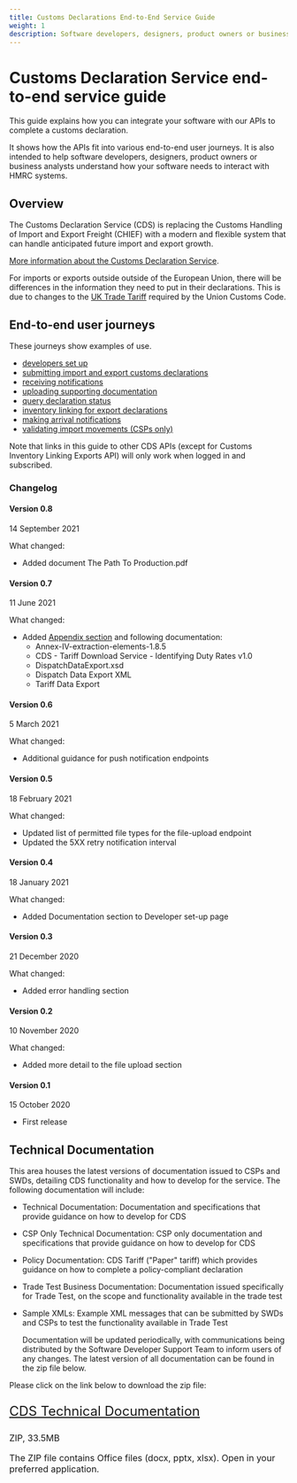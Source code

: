 ```yaml
---
title: Customs Declarations End-to-End Service Guide
weight: 1
description: Software developers, designers, product owners or business analysts. Integrate your software with Customs Declarations.
---
```


# Customs Declaration Service end-to-end service guide

This guide explains how you can integrate your software with our APIs to complete a customs declaration.

It shows how the APIs fit into various end-to-end user journeys. It is also intended to help software developers, designers, product owners or business analysts understand how your software needs to interact with HMRC systems.

## Overview
The Customs Declaration Service (CDS) is replacing the Customs Handling of Import and Export Freight (CHIEF) with a modern and flexible system that can handle anticipated future import and export growth.

[More information about the Customs Declaration Service](https://www.gov.uk/government/collections/customs-handling-of-import-and-export-freight-chief-replacement-programme).


For imports or exports outside outside of the European Union, there will be differences in the information they need to put in their declarations. This is due to changes to the [UK Trade Tariff](https://www.gov.uk/government/collections/uk-trade-tariff-volume-3-for-cds) required by the Union Customs Code.

## End-to-end user journeys
These journeys show examples of use. 

* [developers set up](documentation/set-up-developers.html#set-up-for-developers)
* [submitting import and export customs declarations](documentation/submitting-import-and-export-customs-declarations.html#submit-a-customs-declaration)
* [receiving notifications](documentation/notifications.html)  
* [uploading supporting documentation](documentation/uploading-supporting-documents.html)
* [query declaration status](documentation/query-declaration-status.html)   
* [inventory linking for export declarations](documentation/inventory-linking-export-declarations.html)
* [making arrival notifications](documentation/arrival-notifications.html)
* [validating import movements (CSPs only)](documentation/validating-import-movements.html)

Note that links in this guide to other CDS APIs (except for Customs Inventory Linking Exports API) will only work when logged in and subscribed.

### Changelog

#### Version 0.8 

14 September 2021

What changed:

* Added document The Path To Production.pdf

#### Version 0.7

11 June 2021

What changed:

* Added [Appendix section](/documentation/appendix.html) and following documentation:
  - Annex-IV-extraction-elements-1.8.5
  - CDS - Tariff Download Service - Identifying Duty Rates v1.0
  - DispatchDataExport.xsd
  - Dispatch Data Export XML
  - Tariff Data Export

#### Version 0.6

5 March 2021

What changed:

* Additional guidance for push notification endpoints

#### Version 0.5

18 February 2021

What changed:

* Updated list of permitted file types for the file-upload endpoint
* Updated the 5XX retry notification interval 

#### Version 0.4

18 January 2021

What changed:

* Added Documentation section to Developer set-up page 

#### Version 0.3

21 December 2020

What changed:

* Added error handling section

#### Version 0.2

10 November 2020

What changed:

* Added more detail to the file upload section

#### Version 0.1

15 October 2020

* First release

## Technical Documentation
This area houses the latest versions of documentation issued to CSPs and SWDs, detailing CDS functionality and how to develop for the service. The following documentation will include:

* Technical Documentation: Documentation and specifications that provide guidance on how to develop for CDS
* CSP Only Technical Documentation: CSP only documentation and specifications that provide guidance on how to develop for CDS
* Policy Documentation: CDS Tariff ("Paper" tariff) which provides guidance on how to complete a policy-compliant declaration
* Trade Test Business Documentation: Documentation issued specifically for Trade Test, on the scope and functionality available in the trade test
* Sample XMLs: Example XML messages that can be submitted by SWDs and CSPs to test the functionality available in Trade Test
  
  Documentation will be updated periodically, with communications being distributed by the Software Developer Support Team to inform users of any changes.
  The latest version of all documentation can be found in the zip file below.
  
Please click on the link below to download the zip file:

 <p class="govuk-body-l" style="font-size: 24px;">
   <a href="./documentation/resources/CDS-Technical-Documentation.zip" class="govuk-link">CDS Technical Documentation</a>
 </p>

 <p class="govuk-body-s" style="font-size: 16px;margin-bottom: 15px;">ZIP, 33.5MB</p>

 <p class="govuk-body-s" style="font-size: 16px;margin-bottom: 15px;">The ZIP file contains Office files (docx, pptx, xlsx). Open in your preferred application.</p>
 
